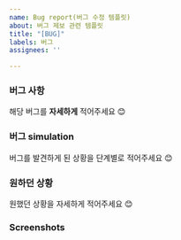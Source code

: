 ```yaml
---
name: Bug report(버그 수정 템플릿)
about: 버그 제보 관련 템플릿
title: "[BUG]"
labels: 버그
assignees: ''

---
```


### 버그 사항
해당 버그를 **자세하게** 적어주세요 😊
 

### 버그 simulation
버그를 발견하게 된 상황을 단계별로 적어주세요 😊
 

### 원하던 상황
원했던 상황을 자세하게 적어주세요 😊
 

### **Screenshots**
